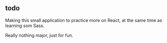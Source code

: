 ## todo

Making this small application to practice more on React,
at the same time as learning som Sass.

Really nothing major, just for fun.

